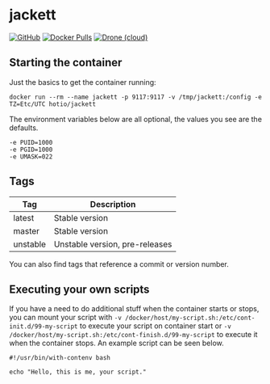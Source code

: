 # jackett

[![GitHub](https://img.shields.io/badge/source-github-lightgrey?style=flat-square)](https://github.com/hotio/docker-jackett)
[![Docker Pulls](https://img.shields.io/docker/pulls/hotio/jackett?style=flat-square)](https://hub.docker.com/r/hotio/jackett)
[![Drone (cloud)](https://img.shields.io/drone/build/hotio/docker-jackett?style=flat-square)](https://cloud.drone.io/hotio/docker-jackett)

## Starting the container

Just the basics to get the container running:

```shell
docker run --rm --name jackett -p 9117:9117 -v /tmp/jackett:/config -e TZ=Etc/UTC hotio/jackett
```

The environment variables below are all optional, the values you see are the defaults.

```shell
-e PUID=1000
-e PGID=1000
-e UMASK=022
```

## Tags

| Tag      | Description                    |
| ---------|--------------------------------|
| latest   | Stable version                 |
| master   | Stable version                 |
| unstable | Unstable version, pre-releases |

You can also find tags that reference a commit or version number.

## Executing your own scripts

If you have a need to do additional stuff when the container starts or stops, you can mount your script with `-v /docker/host/my-script.sh:/etc/cont-init.d/99-my-script` to execute your script on container start or `-v /docker/host/my-script.sh:/etc/cont-finish.d/99-my-script` to execute it when the container stops. An example script can be seen below.

```shell
#!/usr/bin/with-contenv bash

echo "Hello, this is me, your script."
```
